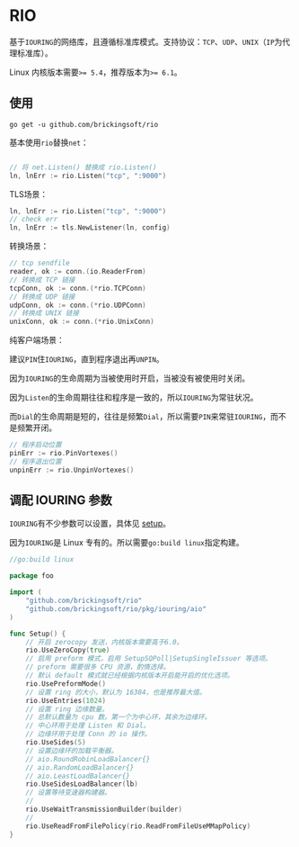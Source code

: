 # RIO

基于`IOURING`的网络库，且遵循标准库模式。支持协议：`TCP`、`UDP`、`UNIX`（`IP`为代理标准库）。

Linux 内核版本需要`>= 5.4`，推荐版本为`>= 6.1`。

## 使用

```shell
go get -u github.com/brickingsoft/rio
```

基本使用`rio`替换`net`：
```go

// 将 net.Listen() 替换成 rio.Listen() 
ln, lnErr := rio.Listen("tcp", ":9000")

```

TLS场景：
```go
ln, lnErr := rio.Listen("tcp", ":9000")
// check err
ln, lnErr := tls.NewListener(ln, config)
```

转换场景：
```go
// tcp sendfile
reader, ok := conn.(io.ReaderFrom)
// 转换成 TCP 链接 
tcpConn, ok := conn.(*rio.TCPConn)
// 转换成 UDP 链接
udpConn, ok := conn.(*rio.UDPConn)
// 转换成 UNIX 链接
unixConn, ok := conn.(*rio.UnixConn)
```

纯客户端场景：

建议`PIN`住`IOURING`，直到程序退出再`UNPIN`。

因为`IOURING`的生命周期为当被使用时开启，当被没有被使用时关闭。

因为`Listen`的生命周期往往和程序是一致的，所以`IOURING`为常驻状况。

而`Dial`的生命周期是短的，往往是频繁`Dial`，所以需要`PIN`来常驻`IOURING`，而不是频繁开闭。
```go
// 程序启动位置
pinErr := rio.PinVortexes()
// 程序退出位置
unpinErr := rio.UnpinVortexes()
```

## 调配 IOURING 参数
`IOURING`有不少参数可以设置，具体见 [setup](https://manpages.debian.org/unstable/liburing-dev/io_uring_enter.2.en.html)。

因为`IOURING`是 Linux 专有的。所以需要`go:build linux`指定构建。

```go
//go:build linux

package foo

import (
	"github.com/brickingsoft/rio"
	"github.com/brickingsoft/rio/pkg/iouring/aio"
)

func Setup() {
	// 开启 zerocopy 发送，内核版本需要高于6.0。
	rio.UseZeroCopy(true)
	// 启用 preform 模式，启用 SetupSQPoll|SetupSingleIssuer 等选项。
	// preform 需要很多 CPU 资源，酌情选择。
	// 默认 default 模式就已经根据内核版本开启能开启的优化选项。
	rio.UsePreformMode()
	// 设置 ring 的大小，默认为 16384，也是推荐最大值。
	rio.UseEntries(1024)
	// 设置 ring 边缘数量。
	// 总默认数量为 cpu 数。第一个为中心环，其余为边缘环。
	// 中心环用于处理 Listen 和 Dial。
	// 边缘环用于处理 Conn 的 io 操作。
	rio.UseSides(5)
	// 设置边缘环的加载平衡器。
	// aio.RoundRobinLoadBalancer{}
	// aio.RandomLoadBalancer{}
	// aio.LeastLoadBalancer{}
	rio.UseSidesLoadBalancer(lb)
	// 设置等待变速器构建器。
	// 
	rio.UseWaitTransmissionBuilder(builder)
	//
	rio.UseReadFromFilePolicy(rio.ReadFromFileUseMMapPolicy)
}

```



